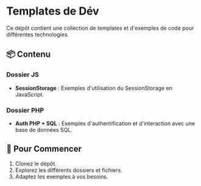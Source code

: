 # Templates de Dév

Ce dépôt contient une collection de templates et d'exemples de code pour différentes technologies.

## 📦 Contenu

### Dossier JS
- **SessionStorage** : Exemples d'utilisation du SessionStorage en JavaScript.

### Dossier PHP
- **Auth PHP + SQL** : Exemples d'authentification et d'interaction avec une base de données SQL.

## 🚦 Pour Commencer
1. Clonez le dépôt.
2. Explorez les différents dossiers et fichiers.
3. Adaptez les exemples à vos besoins.

